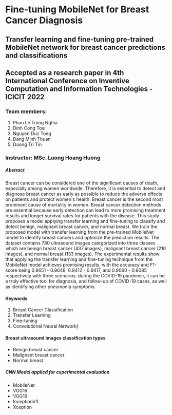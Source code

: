 # Fine-tuning MobileNet for Breast Cancer Diagnosis
## Transfer learning and fine-tuning pre-trained MobileNet network for breast cancer predictions and classifications

## Accepted as a research paper in 4th International Conference on Inventive Computation and Information Technologies - ICICIT 2022

### Team members:
1. Phan Le Trong Nghia
2. Dinh Cong Toai
3. Nguyen Duc Tong
4. Dang Minh Thuan
5. Duong Tri Tin

### Instructor: MSc. Luong Hoang Huong

##### Abstract
Breast cancer can be considered one of the significant causes of death, especially among women worldwide. Therefore, it is essential to detect and diagnose breast cancer as early as possible to reduce the adverse effects on patients and protect women's health. Breast cancer is the second most prominent cause of mortality in women. Breast cancer detection methods are essential because early detection can lead to more promising treatment results and longer survival rates for patients with the disease. This study proposes a model applying transfer learning and fine-tuning to classify and detect benign, malignant breast cancer, and normal breast. We train the proposed model with transfer learning from the pre-trained MobileNet model to identify breast cancers and optimize the prediction results. The dataset contains 780 ultrasound images categorized into three classes which are benign breast cancer (437 images), malignant breast cancer (210 images), and normal breast (133 images). The experimental results show that applying the transfer learning and fine-tuning technique from the MobileNet model achieves promising results, with the accuracy and F1-score being 0.9651 - 0.9648, 0.9412 - 0.9417, and 0.9060 - 0.9085 respectively with three scenarios. during the COVID-19 pandemic, it can be a truly effective tool for diagnosis, and follow-up of COVID-19 cases, as well as identifying other pneumonia symptoms.

#### Keywords
1. Breast Cancer Classification 
2. Transfer Learning
3. Fine-tuning
4. Convolutional Neural Network}

#### Breast ultrasound images classification types
* Benign breast cancer
* Malignant breast cancer
* Normal breast

##### CNN Model applied for experimental evaluation
* MobileNet
* VGG16
* VGG19
* InceptionV3
* Xception
